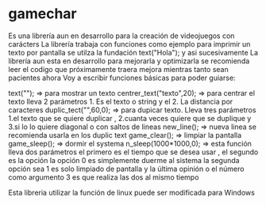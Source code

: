 # gamechar
Es una librería aun en desarrollo para la creación de videojuegos con carácters
La librería trabaja con funciones como ejemplo para imprimir un texto por pantalla se utilza la fundación text("Hola"); y asi sucesivamente 
La librería aun esta en desarrollo para mejorarla y optimizarla  se recomienda leer el codigo que próximamente traera mejora mientras tanto sean pacientes ahora 
Voy a escribir funciones básicas para poder guiarse:

text(""); => para mostrar un texto
centrer_text("texto",20); => para centrar el texto lleva 2 parámetros 1. Es el texto o string y el 2. La distancia por caracteres
duplic_tect("",60,0); => para dupicar texto. Lleva tres parámetros 1.el texto que se quiere duplicar , 2.cuanta veces quiere que se duplique y 3.si lo lo quiere diagonal o con saltos de lineas
new_line(); => nueva linea se recomienda usarla en los duplic text
game_clear(); => limpiar la pantalla
game_sleep(); => dormir el systema
n_sleep(1000*1000,0); => esta función lleva dos parámetros el primero es el tiempo que se desea usar , el segundo es la opción la opción 0 es simplemente duerme al sistema la segunda opción sea 1 es solo limpiado de pantalla y la última opinión o el número como argumento 3 es que realiza las dos al mismo tiempo

Esta libreria utilizar la función de linux puede ser modificada para Windows 
